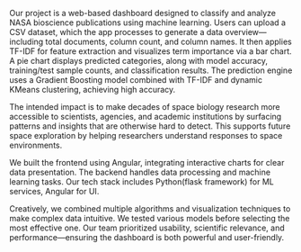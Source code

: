 Our project is a web-based dashboard designed to classify and analyze NASA bioscience publications using machine learning. Users can upload a CSV dataset, which the app processes to generate a data overview—including total documents, column count, and column names. It then applies TF-IDF for feature extraction and visualizes term importance via a bar chart. A pie chart displays predicted categories, along with model accuracy, training/test sample counts, and classification results. The prediction engine uses a Gradient Boosting model combined with TF-IDF and dynamic KMeans clustering, achieving high accuracy.

The intended impact is to make decades of space biology research more accessible to scientists, agencies, and academic institutions by surfacing patterns and insights that are otherwise hard to detect. This supports future space exploration by helping researchers understand responses to space environments.

We built the frontend using Angular, integrating interactive charts for clear data presentation. The backend handles data processing and machine learning tasks. Our tech stack includes Python(flask framework) for ML services, Angular for UI.

Creatively, we combined multiple algorithms and visualization techniques to make complex data intuitive. We tested various models before selecting the most effective one. Our team prioritized usability, scientific relevance, and performance—ensuring the dashboard is both powerful and user-friendly.
